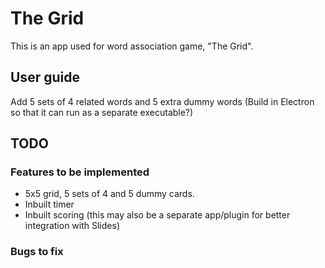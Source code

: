 # The Grid
This is an app used for word association game, "The Grid".

## User guide
Add 5 sets of 4 related words and 5 extra dummy words
(Build in Electron so that it can run as a separate executable?)

## TODO

### Features to be implemented
- 5x5 grid, 5 sets of 4 and 5 dummy cards.
- Inbuilt timer
- Inbuilt scoring (this may also be a separate app/plugin for better integration with Slides)


### Bugs to fix